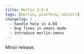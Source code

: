 ```yaml
---
title: Merlin 2.5.4
tags: [merlin, platform, editors]
changelog: |
  - handle hole in 4.04
  - bug fixes in emacs mode
  - introduce merlin-imenu
---
```


Minor release.
